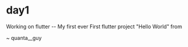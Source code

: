 # day1

Working on flutter -- My first ever First flutter project 
"Hello World" from 

~ quanta__guy
